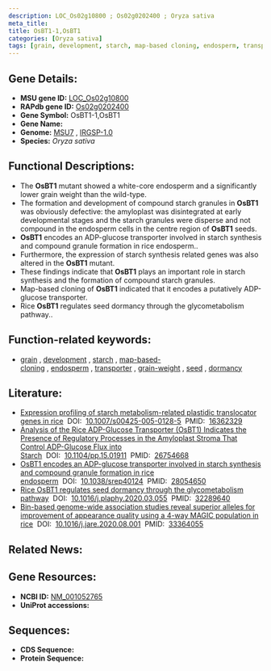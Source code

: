 ```yaml
---
description: LOC_Os02g10800 ; Os02g0202400 ; Oryza sativa
meta_title:
title: OsBT1-1,OsBT1
categories: [Oryza sativa]
tags: [grain, development, starch, map-based cloning, endosperm, transporter, grain weight, seed, dormancy]
---
```


## Gene Details:
- **MSU gene ID:** [LOC_Os02g10800](http://rice.uga.edu/cgi-bin/ORF_infopage.cgi?orf=LOC_Os02g10800)  
- **RAPdb gene ID:** [Os02g0202400](https://rapdb.dna.affrc.go.jp/locus/?name=Os02g0202400)  
- **Gene Symbol:** OsBT1-1,OsBT1
- **Gene Name:**
- **Genome:**  [MSU7](http://rice.uga.edu/)&nbsp;,&nbsp;[IRGSP-1.0](https://rapdb.dna.affrc.go.jp/download/irgsp1.html)
- **Species:** *Oryza sativa*

## Functional Descriptions:
   - The **OsBT1** mutant showed a white-core endosperm and a significantly lower grain weight than the wild-type.
   - The formation and development of compound starch granules in **OsBT1** was obviously defective: the amyloplast was disintegrated at early developmental stages and the starch granules were disperse and not compound in the endosperm cells in the centre region of **OsBT1** seeds.
   - **OsBT1** encodes an ADP-glucose transporter involved in starch synthesis and compound granule formation in rice endosperm..
   - Furthermore, the expression of starch synthesis related genes was also altered in the **OsBT1** mutant.
   - These findings indicate that **OsBT1** plays an important role in starch synthesis and the formation of compound starch granules.
   - Map-based cloning of **OsBT1** indicated that it encodes a putatively ADP-glucose transporter.
   - Rice **OsBT1** regulates seed dormancy through the glycometabolism pathway..

## Function-related keywords:
   - [grain](/tags/grain/)&nbsp;,&nbsp;[development](/tags/development/)&nbsp;,&nbsp;[starch](/tags/starch/)&nbsp;,&nbsp;[map-based-cloning](/tags/map-based-cloning/)&nbsp;,&nbsp;[endosperm](/tags/endosperm/)&nbsp;,&nbsp;[transporter](/tags/transporter/)&nbsp;,&nbsp;[grain-weight](/tags/grain-weight/)&nbsp;,&nbsp;[seed](/tags/seed/)&nbsp;,&nbsp;[dormancy](/tags/dormancy/)

## Literature:
   - [Expression profiling of starch metabolism-related plastidic translocator genes in rice](https://www.doi.org/10.1007/s00425-005-0128-5)&nbsp;&nbsp;DOI:&nbsp;&nbsp;[10.1007/s00425-005-0128-5](https://www.doi.org/10.1007/s00425-005-0128-5)&nbsp;&nbsp;PMID:&nbsp;&nbsp;[16362329](https://pubmed.ncbi.nlm.nih.gov/16362329/)
   - [Analysis of the Rice ADP-Glucose Transporter (OsBT1) Indicates the Presence of Regulatory Processes in the Amyloplast Stroma That Control ADP-Glucose Flux into Starch](https://www.doi.org/10.1104/pp.15.01911)&nbsp;&nbsp;DOI:&nbsp;&nbsp;[10.1104/pp.15.01911](https://www.doi.org/10.1104/pp.15.01911)&nbsp;&nbsp;PMID:&nbsp;&nbsp;[26754668](https://pubmed.ncbi.nlm.nih.gov/26754668/)
   - [OsBT1 encodes an ADP-glucose transporter involved in starch synthesis and compound granule formation in rice endosperm](https://www.doi.org/10.1038/srep40124)&nbsp;&nbsp;DOI:&nbsp;&nbsp;[10.1038/srep40124](https://www.doi.org/10.1038/srep40124)&nbsp;&nbsp;PMID:&nbsp;&nbsp;[28054650](https://pubmed.ncbi.nlm.nih.gov/28054650/)
   - [Rice OsBT1 regulates seed dormancy through the glycometabolism pathway](https://www.doi.org/10.1016/j.plaphy.2020.03.055)&nbsp;&nbsp;DOI:&nbsp;&nbsp;[10.1016/j.plaphy.2020.03.055](https://www.doi.org/10.1016/j.plaphy.2020.03.055)&nbsp;&nbsp;PMID:&nbsp;&nbsp;[32289640](https://pubmed.ncbi.nlm.nih.gov/32289640/)
   - [Bin-based genome-wide association studies reveal superior alleles for improvement of appearance quality using a 4-way MAGIC population in rice](https://www.doi.org/10.1016/j.jare.2020.08.001)&nbsp;&nbsp;DOI:&nbsp;&nbsp;[10.1016/j.jare.2020.08.001](https://www.doi.org/10.1016/j.jare.2020.08.001)&nbsp;&nbsp;PMID:&nbsp;&nbsp;[33364055](https://pubmed.ncbi.nlm.nih.gov/33364055/)

## Related News:

## Gene Resources:
- **NCBI ID:**  [NM_001052765](http://www.ncbi.nlm.nih.gov/nuccore/NM_001052765)
- **UniProt accessions:** [](https://www.uniprot.org/uniprotkb//entry)

## Sequences:
- **CDS Sequence:**
- **Protein Sequence:**

